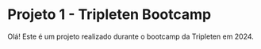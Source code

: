 # Projeto 1 - Tripleten Bootcamp
 
Olá! Este é um projeto realizado durante o bootcamp da Tripleten em 2024.